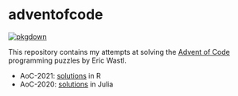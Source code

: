 # adventofcode

[![pkgdown](https://github.com/soniamitchell/adventofcode/actions/workflows/pkgdown.yaml/badge.svg)](https://github.com/soniamitchell/adventofcode/actions/workflows/pkgdown.yaml)

This repository contains my attempts at solving the [Advent of Code][AoC] 
programming puzzles by Eric Wastl.

* AoC-2021: [solutions][sol21] in R
* AoC-2020: [solutions][sol20] in Julia

[AoC]: https://adventofcode.com/
[sol20]: http://soniamitchell.github.io/adventofcode/articles/2020.html
[sol21]: http://soniamitchell.github.io/adventofcode/articles/2021.html
